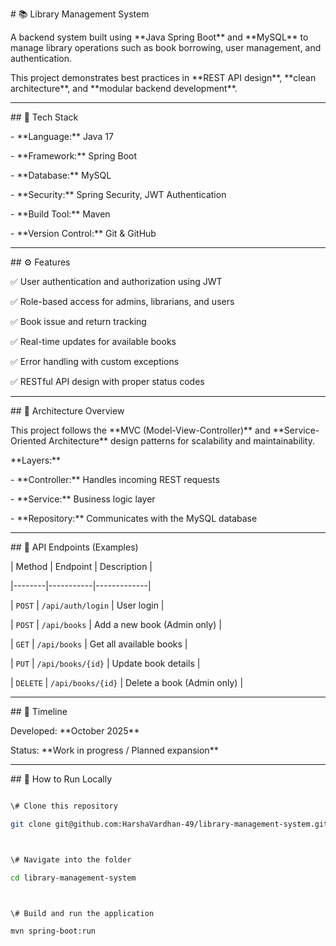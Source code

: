 \# 📚 Library Management System



A backend system built using \*\*Java Spring Boot\*\* and \*\*MySQL\*\* to manage library operations such as book borrowing, user management, and authentication.  

This project demonstrates best practices in \*\*REST API design\*\*, \*\*clean architecture\*\*, and \*\*modular backend development\*\*.



---



\## 🚀 Tech Stack

\- \*\*Language:\*\* Java 17  

\- \*\*Framework:\*\* Spring Boot  

\- \*\*Database:\*\* MySQL  

\- \*\*Security:\*\* Spring Security, JWT Authentication  

\- \*\*Build Tool:\*\* Maven  

\- \*\*Version Control:\*\* Git \& GitHub  



---



\## ⚙️ Features

✅ User authentication and authorization using JWT  

✅ Role-based access for admins, librarians, and users  

✅ Book issue and return tracking  

✅ Real-time updates for available books  

✅ Error handling with custom exceptions  

✅ RESTful API design with proper status codes  



---



\## 🧠 Architecture Overview

This project follows the \*\*MVC (Model-View-Controller)\*\* and \*\*Service-Oriented Architecture\*\* design patterns for scalability and maintainability.  



\*\*Layers:\*\*

\- \*\*Controller:\*\* Handles incoming REST requests  

\- \*\*Service:\*\* Business logic layer  

\- \*\*Repository:\*\* Communicates with the MySQL database  



---



\## 🧩 API Endpoints (Examples)

| Method | Endpoint | Description |

|--------|-----------|-------------|

| `POST` | `/api/auth/login` | User login |

| `POST` | `/api/books` | Add a new book (Admin only) |

| `GET` | `/api/books` | Get all available books |

| `PUT` | `/api/books/{id}` | Update book details |

| `DELETE` | `/api/books/{id}` | Delete a book (Admin only) |



---



\## 📅 Timeline

Developed: \*\*October 2025\*\*  

Status: \*\*Work in progress / Planned expansion\*\*



---



\## 🧰 How to Run Locally

```bash

\# Clone this repository

git clone git@github.com:HarshaVardhan-49/library-management-system.git



\# Navigate into the folder

cd library-management-system



\# Build and run the application

mvn spring-boot:run

